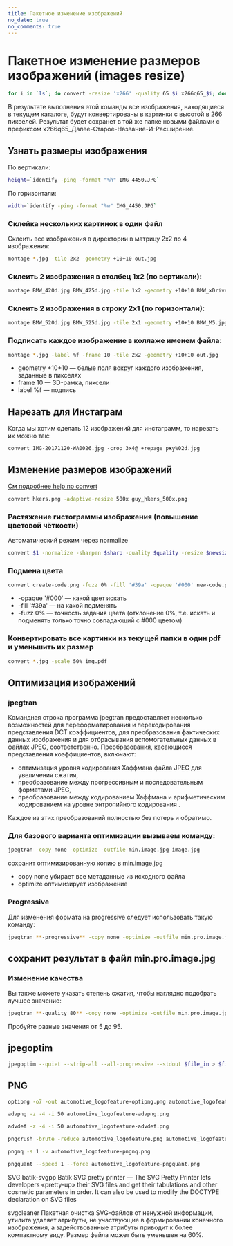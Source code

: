 ```yaml
---
title: Пакетное изменение изображений
no_date: true
no_comments: true
---
```


# Пакетное изменение размеров изображений (images resize)

```bash
for i in `ls`; do convert -resize 'x266' -quality 65 $i x266q65_$i; done
```

В результате выполнения этой команды все изображения, находящиеся в текущем каталоге, будут конвертированы в картинки с высотой в 266 пикселей.
Результат будет сохранет в той же папке новыми файлами с префиксом x266q65_Далее-Старое-Название-И-Расширение.

## Узнать размеры изображения

По вертикали:

```bash
height=`identify -ping -format "%h" IMG_4450.JPG`
```

По горизонтали:

```bash
width=`identify -ping -format "%w" IMG_4450.JPG`
```

### Склейка нескольких картинок в один файл

Склеить все изображения в директории в матрицу 2х2 по 4 изображения:

```bash
montage *.jpg -tile 2x2 -geometry +10+10 out.jpg
```


### Склеить 2 изображения в столбец 1х2 (по вертикали):

```bash
montage BMW_420d.jpg BMW_425d.jpg -tile 1x2 -geometry +10+10 BMW_xDrive.jpg
```

### Склеить 2 изображения в строку 2х1 (по горизонтали):

```bash
montage BMW_520d.jpg BMW_525d.jpg -tile 2x1 -geometry +10+10 BMW_M5.jpg
```

### Подписать каждое изображение в коллаже именем файла:

```bash
montage *.jpg -label %f -frame 10 -tile 2x2 -geometry +10+10 out.jpg
```

- geometry +10+10 — белые поля вокруг каждого изображения, заданные в пикселях
- frame 10 — 3D-рамка, пиксели
- label %f — подпись

## Нарезать для Инстаграм

Когда мы хотим сделать 12 изображений для инстаграмм, то нарезать их можно так:

```
convert IMG-20171120-WA0026.jpg -crop 3x4@ +repage ржу%02d.jpg
```


## Изменение размеров изображений

[См подробнее help по convert](/blog/convert_--help)

```bash
convert hkers.png -adaptive-resize 500x guy_hkers_500x.png
```

### Растяжение гистограммы изображения (повышение цветовой чёткости)

Автоматический режим через normalize

```bash
convert $1 -normalize -sharpen $sharp -quality $quality -resize $newsize $2
```

### Подмена цвета

```bash
convert create-code.png -fuzz 0% -fill '#39а' -opaque '#000' new-code.png
```

- -opaque '#000' — какой цвет искать
- -fill '#39а' — на какой подменять
- -fuzz 0% — точность задания цвета (отклонение 0%, т.е. искать и подменять только точно совпадающий с #000 цветом)

### Конвертировать все картинки из текущей папки в один pdf и уменьшить их размер

```bash
convert *.jpg -scale 50% img.pdf
```

## Оптимизация изображений

### jpegtran

Командная строка программа jpegtran предоставляет несколько возможностей для переформатирования и перекодирования представления DCT коэффициентов, для преобразования фактических данных изображения и для отбрасывания вспомогательных данных в файлах JPEG, соответственно. Преобразования, касающиеся представления коэффициентов, включают:

- оптимизация уровня кодирования Хаффмана файла JPEG для увеличения сжатия,
- преобразование между прогрессивным и последовательным форматами JPEG,
- преобразование между кодированием Хаффмана и арифметическим кодированием на уровне энтропийного кодирования .

Каждое из этих преобразований полностью без потерь и обратимо. 

### Для базового варианта оптимизации вызываем команду:

```bash
jpegtran -copy none -optimize -outfile min.image.jpg image.jpg
```

сохранит оптимизированную копию в min.image.jpg

- copy none убирает все метаданные из исходного файла
- optimize оптимизирует изображение

### Progressive
Для изменения формата на progressive следует использовать такую команду:

```bash
jpegtran **-progressive** -copy none -optimize -outfile min.pro.image.jpg image.jpg
```

## сохранит результат в файл min.pro.image.jpg

### Изменение качества
Вы также можете указать степень сжатия, чтобы наглядно подобрать лучшее значение:

```bash
jpegtran **-quality 80** -copy none -optimize -outfile min.pro.image.jpg image.jpg
```

Пробуйте разные значения от 5 до 95.

## jpegoptim

```bash
jpegoptim --quiet --strip-all --all-progressive --stdout $file_in > $file_out
```

## PNG

```bash
optipng -o7 -out automotive_logofeature-optipng.png automotive_logofeature.png
```

```bash
advpng -z -4 -i 50 automotive_logofeature-advpng.png
```

```bash
advdef -z -4 -i 50 automotive_logofeature-advdef.png
```

```bash
pngcrush -brute -reduce automotive_logofeature.png automotive_logofeature-pngcrush.png
```

```bash
pngnq -s 1 -v automotive_logofeature-pngnq.png
```

```bash
pngquant --speed 1 --force automotive_logofeature-pngquant.png
```

SVG
batik-svgpp
Batik SVG pretty printer — The SVG Pretty Printer lets developers «pretty-up» their SVG files and get their tabulations and other cosmetic parameters in order. It can also be used to modify the DOCTYPE declaration on SVG files

 

svgcleaner
Пакетная очистка SVG-файлов от ненужной информации, утилита удаляет атрибуты, не участвующие в формировании конечного изображения, а задействованные атрибуты приводит к более компактному виду. Размер файла может быть уменьшен на 60%.

